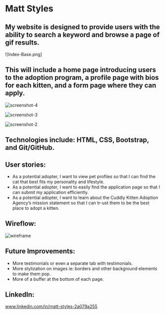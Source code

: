 # Matt Styles

## My website is designed to provide users with the ability to search a keyword and browse a page of gif results.

![Index-Base.png]

## This will include a home page introducing users to the adoption program, a profile page with bios for each kitten, and a form page where they can apply.

![screenshot-4](https://github.com/user-attachments/assets/78cd5a7b-cbb2-4b2d-945f-fa0cc79cb565)

![screenshot-3](https://github.com/user-attachments/assets/3a52f67b-6220-4222-a2a9-c2d54bf410f7)

![screenshot-2](https://github.com/user-attachments/assets/21c0c170-1cd6-4fb4-9699-ad2f4d7ab7fe)

## Technologies include: HTML, CSS, Bootstrap, and Git/GitHub. 

## User stories:
- As a potential adopter, I want to view pet profiles so that I can find the cat that best fits my personality and lifestyle.
- As a potential adopter, I want to easily find the application page so that I can submit my application efficiently.
- As a potential adopter, I want to learn about the Cuddly Kitten Adoption Agency’s mission statement so that I can tr-ust them to be the best place to adopt a kitten.

## Wireflow: 

![wireframe](https://github.com/user-attachments/assets/f6bed1ef-aaea-482d-87c6-8765d9f17d90)

## Future Improvements: 
- More testimonials or even a separate tab with testimonials. 
- More stylization on images ie: borders and other background elements to make them pop.
- More of a buffer at the bottom of each page.

## LinkedIn:
www.linkedin.com/in/matt-styles-2a079a255
